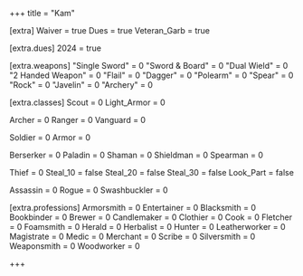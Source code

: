 +++
title = "Kam"

[extra]
Waiver =            true
Dues =              true
Veteran_Garb =      true

[extra.dues]
2024 = true

[extra.weapons]
"Single Sword" =    0
"Sword & Board" =   0
"Dual Wield" =      0
"2 Handed Weapon" = 0
"Flail" =           0
"Dagger" =          0
"Polearm" =         0
"Spear" =           0
"Rock" =            0
"Javelin" =         0
"Archery" =         0

[extra.classes]
Scout =             0
    Light_Armor =   0

Archer =            0
Ranger =            0
Vanguard =          0

Soldier =           0
    Armor =         0

Berserker =         0
Paladin =           0
Shaman =            0
Shieldman =         0
Spearman =          0

Thief =             0
    Steal_10 =      false
    Steal_20 =      false
    Steal_30 =      false
    Look_Part =     false

Assassin =          0
Rogue =             0
Swashbuckler =      0

[extra.professions]
Armorsmith =        0
Entertainer =       0
Blacksmith =        0
Bookbinder =        0
Brewer =            0
Candlemaker =       0
Clothier =          0
Cook =              0
Fletcher =          0
Foamsmith =         0
Herald =            0
Herbalist =         0
Hunter =            0
Leatherworker =     0
Magistrate =        0
Medic =             0
Merchant =          0
Scribe =            0
Silversmith =       0
Weaponsmith =       0
Woodworker =        0

+++